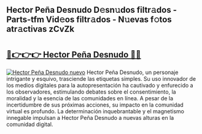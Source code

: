 ## Hector Peña Desnudo D𝚎sn𝚞dos filtr𝚊dos - Parts-tfm Vid𝚎os filtr𝚊dos - N𝚞evas f𝚘tos atr𝚊ctivas zCvZk

# <h2><a href="http://mb95u0e.tromn.icu/?c=Hector+Pe%c3%b1a+Desnudo">🔗👉👉👉 Hector Peña Desnudo 🔗🔗</a></h2>

[![Hector Peña Desnudo nuevo](https://i.imgur.com/pEAQMta.gif)](http://mb95u0e.tromn.icu/?c=Hector+Pe%c3%b1a+Desnudo)
Hector Peña Desnudo, un personaje intrigante y esquivo, trasciende las etiquetas simples. Su uso innovador de los medios digitales para la autopresentación ha cautivado y enfurecido a los observadores, estimulando debates sobre el consentimiento, la moralidad y la esencia de las comunidades en línea. A pesar de la incertidumbre de sus próximas acciones, su impacto en la comunidad virtual es profundo. La determinación inquebrantable y el magnetismo innegable impulsan a Hector Peña Desnudo a nuevas alturas en la comunidad digital.
